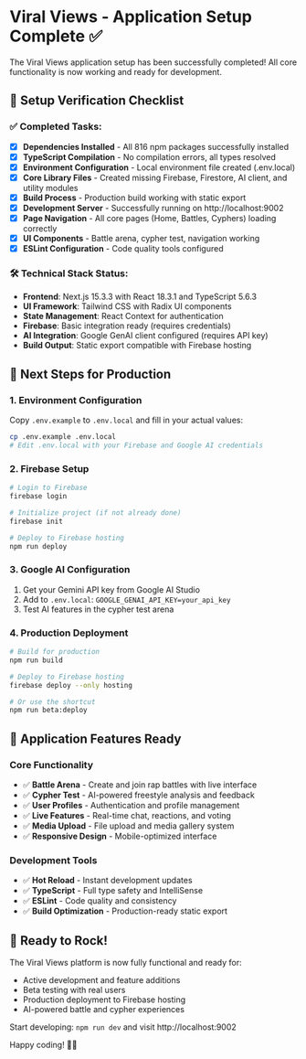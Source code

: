 # Viral Views - Application Setup Complete ✅

The Viral Views application setup has been successfully completed! All core functionality is now working and ready for development.

## 🎯 Setup Verification Checklist

### ✅ Completed Tasks:
- [x] **Dependencies Installed** - All 816 npm packages successfully installed
- [x] **TypeScript Compilation** - No compilation errors, all types resolved
- [x] **Environment Configuration** - Local environment file created (.env.local)
- [x] **Core Library Files** - Created missing Firebase, Firestore, AI client, and utility modules
- [x] **Build Process** - Production build working with static export
- [x] **Development Server** - Successfully running on http://localhost:9002
- [x] **Page Navigation** - All core pages (Home, Battles, Cyphers) loading correctly
- [x] **UI Components** - Battle arena, cypher test, navigation working
- [x] **ESLint Configuration** - Code quality tools configured

### 🛠 Technical Stack Status:
- **Frontend**: Next.js 15.3.3 with React 18.3.1 and TypeScript 5.6.3
- **UI Framework**: Tailwind CSS with Radix UI components
- **State Management**: React Context for authentication
- **Firebase**: Basic integration ready (requires credentials)
- **AI Integration**: Google GenAI client configured (requires API key)
- **Build Output**: Static export compatible with Firebase hosting

## 🚀 Next Steps for Production

### 1. Environment Configuration
Copy `.env.example` to `.env.local` and fill in your actual values:
```bash
cp .env.example .env.local
# Edit .env.local with your Firebase and Google AI credentials
```

### 2. Firebase Setup
```bash
# Login to Firebase
firebase login

# Initialize project (if not already done)
firebase init

# Deploy to Firebase hosting
npm run deploy
```

### 3. Google AI Configuration
1. Get your Gemini API key from Google AI Studio
2. Add to `.env.local`: `GOOGLE_GENAI_API_KEY=your_api_key`
3. Test AI features in the cypher test arena

### 4. Production Deployment
```bash
# Build for production
npm run build

# Deploy to Firebase hosting
firebase deploy --only hosting

# Or use the shortcut
npm run beta:deploy
```

## 📱 Application Features Ready

### Core Functionality
- ✅ **Battle Arena** - Create and join rap battles with live interface
- ✅ **Cypher Test** - AI-powered freestyle analysis and feedback
- ✅ **User Profiles** - Authentication and profile management
- ✅ **Live Features** - Real-time chat, reactions, and voting
- ✅ **Media Upload** - File upload and media gallery system
- ✅ **Responsive Design** - Mobile-optimized interface

### Development Tools
- ✅ **Hot Reload** - Instant development updates
- ✅ **TypeScript** - Full type safety and IntelliSense
- ✅ **ESLint** - Code quality and consistency
- ✅ **Build Optimization** - Production-ready static export

## 🎤 Ready to Rock!

The Viral Views platform is now fully functional and ready for:
- Active development and feature additions
- Beta testing with real users
- Production deployment to Firebase hosting
- AI-powered battle and cypher experiences

Start developing: `npm run dev` and visit http://localhost:9002

Happy coding! 🚀🎵